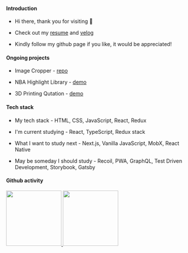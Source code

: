 #### Introduction

- Hi there, thank you for visiting  👋 

- Check out my <a href="https://peppermintc.github.io/resume/" target="_blank">resume</a> and <a href="https://velog.io/@peppermint" target="_blank">velog</a>

- Kindly follow my github page if you like, it would be appreciated!

#### Ongoing projects

* Image Cropper - <a target="_blank" href="https://github.com/peppermintc/image-cropper">repo</a>

* NBA Highlight Library - <a target="_blank" href="https://nbahighlightlibrary.com/">demo</a>

* 3D Printing Qutation - <a target="_blank" href="https://peppermintc.github.io/3d-print-quotation/">demo</a>
 
#### Tech stack

* My tech stack - HTML, CSS, JavaScript, React, Redux

* I'm current studying - React, TypeScript, Redux stack

* What I want to study next - Next.js, Vanilla JavaScript, MobX, React Native

* May be someday I should study - Recoil, PWA, GraphQL, Test Driven Development, Storybook, Gatsby

#### Github activity

<a href="https://github.com/anuraghazra/github-readme-stats">
  <img height="150px" src="https://github-readme-stats.vercel.app/api?username=peppermintc&count_private=true&show_icons=true&include_all_commits=true" />
</a>
<a href="https://github.com/anuraghazra/convoychat">
  <img height="150px" align="top" src="https://github-readme-stats.vercel.app/api/top-langs/?username=peppermintc&hide=Java,Ruby&layout=compact" />
</a>



<!--
**peppermintc/peppermintc** is a ✨ _special_ ✨ repository because its `README.md` (this file) appears on your GitHub profile.

Here are some ideas to get you started:

- 🔭 I’m currently working on ...
- 🌱 I’m currently learning ...
- 👯 I’m looking to collaborate on ...
- 🤔 I’m looking for help with ...
- 💬 Ask me about ...
- 📫 How to reach me: ...
- 😄 Pronouns: ...
- ⚡ Fun fact: ...
-->
